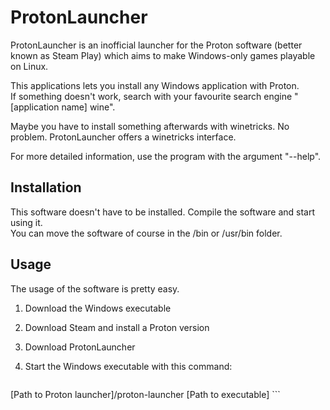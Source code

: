 # ProtonLauncher

ProtonLauncher is an inofficial launcher for the Proton software (better known as Steam Play) which aims to make Windows-only games playable on Linux.  

This applications lets you install any Windows application with Proton.  
If something doesn't work, search with your favourite search engine "[application name] wine".

Maybe you have to install something afterwards with winetricks. No problem. ProtonLauncher offers a winetricks interface.

For more detailed information, use the program with the argument "--help".

## Installation

This software doesn't have to be installed. 
Compile the software and start using it.  
You can move the software of course in the /bin or /usr/bin folder.

## Usage

The usage of the software is pretty easy.

1. Download the Windows executable
2. Download Steam and install a Proton version
3. Download ProtonLauncher
4. Start the Windows executable with this command:

    ```
[Path to Proton launcher]/proton-launcher [Path to executable]
    ```
    